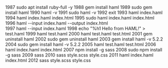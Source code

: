 


1987  sudo apt install ruby-full -y
 1988  gem install haml
 1989  sudo gem install haml
 1990  haml -v
 1991  sudo haml -v
 1992  exit
 1993  haml index.haml 
 1994  haml index.haml index.html
 1995  sudo haml index.haml index.html
 1996  haml --input index.haml --output index.html  
 1997  haml --input index.haml
 1998  echo "%h1 Hello from HAML!" > test.haml
 1999  haml test.haml
 2000  haml test.haml test.html
 2001  gem uninstall haml
 2002  sudo gem uninstall haml
 2003  gem install haml -v 5.2.2
 2004  sudo gem install haml -v 5.2.2
 2005  haml test.haml test.html
 2006  haml index.haml index.html
 2007  npm install -g sass
 2008  sudo npm install -g sass
 2009  sass 
 2010  sass style.scss style.css
 2011  haml index.haml index.html
 2012  sass style.scss style.css
